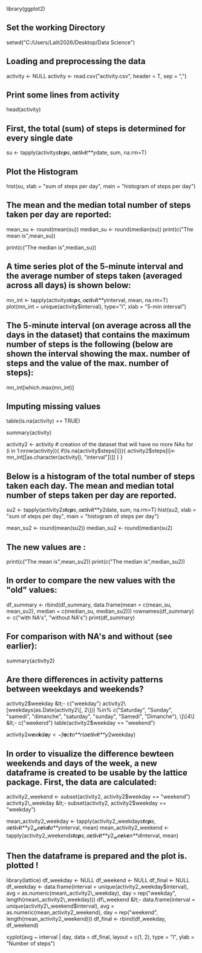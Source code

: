 library(ggplot2)

Set the working Directory
-------------------------

setwd("C:/Users/Lalit2026/Desktop/Data Science")

Loading and preprocessing the data
----------------------------------

activity &lt;- NULL activity &lt;- read.csv("activity.csv", header = T,
sep = ",")

Print some lines from activity
------------------------------

head(activity)

First, the total (sum) of steps is determined for every single date
-------------------------------------------------------------------

su &lt;- tapply(activity*s**t**e**p**s*, *a**c**t**i**v**i**t**y*date,
sum, na.rm=T)

Plot the Histogram
------------------

hist(su, xlab = "sum of steps per day", main = "histogram of steps per
day")

The mean and the median total number of steps taken per day are reported:
-------------------------------------------------------------------------

mean\_su &lt;- round(mean(su)) median\_su &lt;- round(median(su))
print(c("The mean is",mean\_su))

print(c("The median is",median\_su))

A time series plot of the 5-minute interval and the average number of steps taken (averaged across all days) is shown below:
----------------------------------------------------------------------------------------------------------------------------

mn\_int &lt;-
tapply(activity*s**t**e**p**s*, *a**c**t**i**v**i**t**y*interval, mean,
na.rm=T) plot(mn\_int ~ unique(activity$interval), type="l", xlab =
"5-min interval")

The 5-minute interval (on average across all the days in the dataset) that contains the maximum number of steps is the following (below are shown the interval showing the max. number of steps and the value of the max. number of steps):
-------------------------------------------------------------------------------------------------------------------------------------------------------------------------------------------------------------------------------------------

mn\_int\[which.max(mn\_int)\]

Imputing missing values
-----------------------

table(is.na(activity) == TRUE)

summary(activity)

activity2 &lt;- activity \# creation of the dataset that will have no
more NAs for (i in 1:nrow(activity)){
if(is.na(activity$steps\[i\])){  activity2$steps\[i\]&lt;-
mn\_int\[\[as.character(activity\[i, "interval"\])\]\] } }

Below is a histogram of the total number of steps taken each day. The mean and median total number of steps taken per day are reported.
---------------------------------------------------------------------------------------------------------------------------------------

su2 &lt;-
tapply(activity2*s**t**e**p**s*, *a**c**t**i**v**i**t**y*2date, sum,
na.rm=T) hist(su2, xlab = "sum of steps per day", main = "histogram of
steps per day")

mean\_su2 &lt;- round(mean(su2)) median\_su2 &lt;- round(median(su2)

The new values are :
--------------------

print(c("The mean is",mean\_su2)) print(c("The median is",median\_su2))

In order to compare the new values with the "old" values:
---------------------------------------------------------

df\_summary &lt;- rbind(df\_summary, data.frame(mean = c(mean\_su,
mean\_su2), median = c(median\_su, median\_su2))) rownames(df\_summary)
&lt;- c("with NA's", "without NA's") print(df\_summary)

For comparison with NA's and without (see earlier):
---------------------------------------------------

summary(activity2)

Are there differences in activity patterns between weekdays and weekends?
-------------------------------------------------------------------------

activity2$weekday &lt;- c("weekday") activity2\[weekdays(as.Date(activity2\[, 2\])) %in% c("Saturday", "Sunday", "samedi", "dimanche", "saturday", "sunday", "Samedi", "Dimanche"), \]\[4\] &lt;- c("weekend") table(activity2$weekday
== "weekend")

activity2*w**e**e**k**d**a**y* &lt; −*f**a**c**t**o**r*(*a**c**t**i**v**i**t**y*2weekday)

In order to visualize the difference bewteen weekends and days of the week, a new dataframe is created to be usable by the lattice package. First, the data are calculated:
---------------------------------------------------------------------------------------------------------------------------------------------------------------------------

activity2\_weekend &lt;- subset(activity2,
activity2$weekday == "weekend") activity2\_weekday &lt;- subset(activity2, activity2$weekday
== "weekday")

mean\_activity2\_weekday &lt;-
tapply(activity2\_weekday*s**t**e**p**s*, *a**c**t**i**v**i**t**y*2<sub>*w*</sub>*e**e**k**d**a**y*interval,
mean) mean\_activity2\_weekend &lt;-
tapply(activity2\_weekend*s**t**e**p**s*, *a**c**t**i**v**i**t**y*2<sub>*w*</sub>*e**e**k**e**n**d*interval,
mean)

Then the dataframe is prepared and the plot is. plotted !
---------------------------------------------------------

library(lattice) df\_weekday &lt;- NULL df\_weekend &lt;- NULL df\_final
&lt;- NULL df\_weekday &lt;- data.frame(interval =
unique(activity2\_weekday$interval), avg = as.numeric(mean\_activity2\_weekday), day = rep("weekday", length(mean\_activity2\_weekday))) df\_weekend &lt;- data.frame(interval = unique(activity2\_weekend$interval),
avg = as.numeric(mean\_activity2\_weekend), day = rep("weekend",
length(mean\_activity2\_weekend))) df\_final &lt;- rbind(df\_weekday,
df\_weekend)

xyplot(avg ~ interval | day, data = df\_final, layout = c(1, 2), type =
"l", ylab = "Number of steps")
